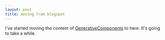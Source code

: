 ```yaml
---
layout: post
title: moving from blogspot
---
```


I've started moving the content of [GenerativeComponents](http://generativecomponents.blogspot.co.uk/) to here. It's going to take a while.
